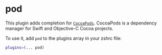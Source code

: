 # pod

This plugin adds completion for [`CocoaPods`](https://cocoapods.org/). CocoaPods
is a dependency manager for Swift and Objective-C Cocoa projects.

To use it, add `pod` to the plugins array in your zshrc file:

```zsh
plugins=(... pod)
```
